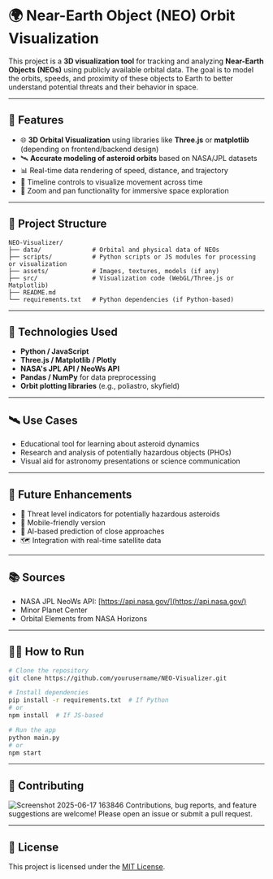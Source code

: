 
# 🌍 Near-Earth Object (NEO) Orbit Visualization

This project is a **3D visualization tool** for tracking and analyzing **Near-Earth Objects (NEOs)** using publicly available orbital data. The goal is to model the orbits, speeds, and proximity of these objects to Earth to better understand potential threats and their behavior in space.

---

## 🚀 Features

* 🌐 **3D Orbital Visualization** using libraries like **Three.js** or **matplotlib** (depending on frontend/backend design)
* 🛰️ **Accurate modeling of asteroid orbits** based on NASA/JPL datasets
* 📊 Real-time data rendering of speed, distance, and trajectory
* 📅 Timeline controls to visualize movement across time
* 🌌 Zoom and pan functionality for immersive space exploration

---

## 📁 Project Structure

```
NEO-Visualizer/
├── data/              # Orbital and physical data of NEOs
├── scripts/           # Python scripts or JS modules for processing or visualization
├── assets/            # Images, textures, models (if any)
├── src/               # Visualization code (WebGL/Three.js or Matplotlib)
├── README.md
└── requirements.txt   # Python dependencies (if Python-based)
```

---

## 🧠 Technologies Used

* **Python / JavaScript**
* **Three.js / Matplotlib / Plotly**
* **NASA's JPL API / NeoWs API**
* **Pandas / NumPy** for data preprocessing
* **Orbit plotting libraries** (e.g., poliastro, skyfield)

---

## 🛰️ Use Cases

* Educational tool for learning about asteroid dynamics
* Research and analysis of potentially hazardous objects (PHOs)
* Visual aid for astronomy presentations or science communication

---

## 📌 Future Enhancements

* 🚨 Threat level indicators for potentially hazardous asteroids
* 📱 Mobile-friendly version
* 🧠 AI-based prediction of close approaches
* 🗺️ Integration with real-time satellite data

---

## 📚 Sources

* NASA JPL NeoWs API: [https://api.nasa.gov/](https://api.nasa.gov/)
* Minor Planet Center
* Orbital Elements from NASA Horizons

---

## 🧑‍💻 How to Run

```bash
# Clone the repository
git clone https://github.com/yourusername/NEO-Visualizer.git

# Install dependencies
pip install -r requirements.txt  # If Python
# or
npm install  # If JS-based

# Run the app
python main.py
# or
npm start
```

---

## 🤝 Contributing

![Screenshot 2025-06-17 163846](https://github.com/user-attachments/assets/720bce67-3082-4070-95d2-7f602553a6cd)
Contributions, bug reports, and feature suggestions are welcome! Please open an issue or submit a pull request.

---

## 📄 License

This project is licensed under the [MIT License](LICENSE).
